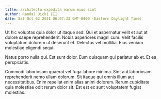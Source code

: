 ```yaml
---
title: architecto expedita earum eius sint
author: Randal Dicki III
date: Sat Oct 02 2021 06:07:33 GMT-0400 (Eastern Daylight Time)
---
```

Ut hic voluptas quia dolor ut itaque sed. Qui et aspernatur velit et aut at dolore saepe reprehenderit. Nobis asperiores magni cum. Velit facilis voluptatum dolorem ut deserunt et. Delectus vel mollitia. Eius veniam molestiae eligendi sequi.

 Natus porro nulla qui. Est sunt dolor. Eum quisquam qui pariatur ab et. Et ea perspiciatis.

 Commodi laboriosam quaerat vel fuga labore minima. Sint aut laboriosam reprehenderit nemo ullam dolorum. Sit itaque qui omnis illum aut necessitatibus. Enim repellat enim alias animi dolorem. Rerum cupiditate quia molestiae odit rerum dolor sit. Est est ex sunt voluptatem fugiat molestias.